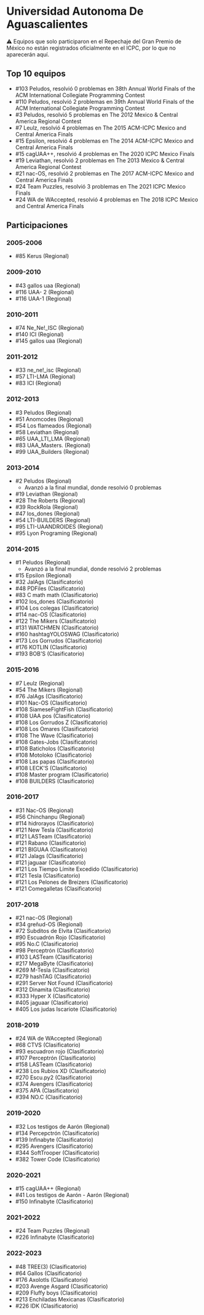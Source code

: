 # Universidad Autonoma De Aguascalientes

:warning: Equipos que solo participaron en el Repechaje del Gran Premio de México no están registrados oficialmente en el ICPC, por lo que no aparecerán aquí.

## Top 10 equipos

- #103 Peludos, resolvió 0 problemas en 38th Annual World Finals of the ACM International Collegiate Programming Contest
- #110 Peludos, resolvió 2 problemas en 39th Annual World Finals of the ACM International Collegiate Programming Contest
- #3 Peludos, resolvió 5 problemas en The 2012 Mexico & Central America Regional Contest
- #7 Leulz, resolvió 4 problemas en The 2015 ACM-ICPC Mexico and Central America Finals
- #15 Epsilon, resolvió 4 problemas en The 2014 ACM-ICPC Mexico and Central America Finals
- #15 cagUAA++, resolvió 4 problemas en The 2020 ICPC Mexico Finals
- #19 Leviathan, resolvió 2 problemas en The 2013 Mexico & Central America Regional Contest
- #21 nac-OS, resolvió 2 problemas en The 2017 ACM-ICPC Mexico and Central America Finals
- #24 Team Puzzles, resolvió 3 problemas en The 2021 ICPC Mexico Finals
- #24 WA de WAccepted, resolvió 4 problemas en The 2018 ICPC Mexico and Central America Finals

## Participaciones

### 2005-2006

- #85 Kerus (Regional)

### 2009-2010

- #43 gallos uaa (Regional)
- #116 UAA- 2 (Regional)
- #116 UAA-1 (Regional)

### 2010-2011

- #74 Ne_Ne!_ISC (Regional)
- #140 ICI (Regional)
- #145 gallos uaa (Regional)

### 2011-2012

- #33 ne_ne!_isc (Regional)
- #57 LTI-LMA (Regional)
- #83 ICI (Regional)

### 2012-2013

- #3 Peludos (Regional)
- #51 Anomcodes (Regional)
- #54 Los flameados (Regional)
- #58 Leviathan (Regional)
- #65 UAA_LTI_LMA (Regional)
- #83 UAA_Masters. (Regional)
- #99 UAA_Builders (Regional)

### 2013-2014

- #2 Peludos (Regional)
  - Avanzó a la final mundial, donde resolvió 0 problemas
- #19 Leviathan (Regional)
- #28 The Roberts (Regional)
- #39 RockRola (Regional)
- #47 los_dones (Regional)
- #54 LTI-BUILDERS (Regional)
- #95 LTI-UAANDROIDES (Regional)
- #95 Lyon Programing (Regional)

### 2014-2015

- #1 Peludos (Regional)
  - Avanzó a la final mundial, donde resolvió 2 problemas
- #15 Epsilon (Regional)
- #32 JalAgs (Clasificatorio)
- #48 PDFiles (Clasificatorio)
- #83 C math math (Clasificatorio)
- #102 los_dones (Clasificatorio)
- #104 Los colegas (Clasificatorio)
- #114 nac-OS (Clasificatorio)
- #122 The Mikers (Clasificatorio)
- #131 WATCHMEN (Clasificatorio)
- #160 hashtagYOLOSWAG (Clasificatorio)
- #173 Los Gorrudos (Clasificatorio)
- #176 KOTLIN (Clasificatorio)
- #193 BOB'S (Clasificatorio)

### 2015-2016

- #7 Leulz (Regional)
- #54 The Mikers (Regional)
- #76 JalAgs (Clasificatorio)
- #101 Nac-OS (Clasificatorio)
- #108 SiameseFightFish (Clasificatorio)
- #108 UAA pos (Clasificatorio)
- #108 Los Gorrudos Z (Clasificatorio)
- #108 Los Omares (Clasificatorio)
- #108 The Wave (Clasificatorio)
- #108 Gates-Jobs (Clasificatorio)
- #108 Baticholos (Clasificatorio)
- #108 Motoloko (Clasificatorio)
- #108 Las papas (Clasificatorio)
- #108 LECK'S (Clasificatorio)
- #108 Master program (Clasificatorio)
- #108 BUILDERS (Clasificatorio)

### 2016-2017

- #31 Nac-OS (Regional)
- #56 Chinchanpu (Regional)
- #114 hidrorayos (Clasificatorio)
- #121 New Tesla (Clasificatorio)
- #121 LASTeam (Clasificatorio)
- #121 Rabano (Clasificatorio)
- #121 BIGUAA (Clasificatorio)
- #121 Jalags (Clasificatorio)
- #121 jaguaar (Clasificatorio)
- #121 Los Tiempo Límite Excedido (Clasificatorio)
- #121 Tesla (Clasificatorio)
- #121 Los Pelones de Breizers (Clasificatorio)
- #121 Comegalletas (Clasificatorio)

### 2017-2018

- #21 nac-OS (Regional)
- #34 greñud-OS (Regional)
- #72 Subditos de Elvita (Clasificatorio)
- #90 Escuadrón Rojo (Clasificatorio)
- #95 No.C (Clasificatorio)
- #98 Perceptrón (Clasificatorio)
- #103 LASTeam (Clasificatorio)
- #217 MegaByte (Clasificatorio)
- #269 M-Tesla (Clasificatorio)
- #279 hashTAG (Clasificatorio)
- #291 Server Not Found (Clasificatorio)
- #312 Dinamita (Clasificatorio)
- #333 Hyper X (Clasificatorio)
- #405 jaguaar (Clasificatorio)
- #405 Los judas Iscariote (Clasificatorio)

### 2018-2019

- #24 WA de WAccepted (Regional)
- #68 CTVS (Clasificatorio)
- #93 escuadron rojo (Clasificatorio)
- #107 Perceptrón (Clasificatorio)
- #158 LASTeam (Clasificatorio)
- #238 Los Rubios XD (Clasificatorio)
- #270 Escu.py2 (Clasificatorio)
- #374 Avengers (Clasificatorio)
- #375 APA (Clasificatorio)
- #394 NO.C (Clasificatorio)

### 2019-2020

- #32 Los testigos de Aarón (Regional)
- #134 Percepctrón (Clasificatorio)
- #139 Infinabyte (Clasificatorio)
- #295 Avengers (Clasificatorio)
- #344 SoftTrooper (Clasificatorio)
- #382 Tower Code (Clasificatorio)

### 2020-2021

- #15 cagUAA++ (Regional)
- #41 Los testigos de Aarón - Aarón (Regional)
- #150 Infinabyte (Clasificatorio)

### 2021-2022

- #24 Team Puzzles (Regional)
- #226 Infinabyte (Clasificatorio)

### 2022-2023

- #48 TREE(3) (Clasificatorio)
- #64 Gallos (Clasificatorio)
- #176 Axolotls (Clasificatorio)
- #203 Avenge Asgard (Clasificatorio)
- #209 Fluffy boys (Clasificatorio)
- #213 Enchiladas Mexicanas (Clasificatorio)
- #226 IDK (Clasificatorio)



